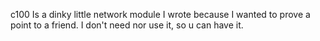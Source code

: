 c100 Is a dinky little network module I wrote because I wanted to prove a point to a friend. I don't need nor use it, so u can have it.
